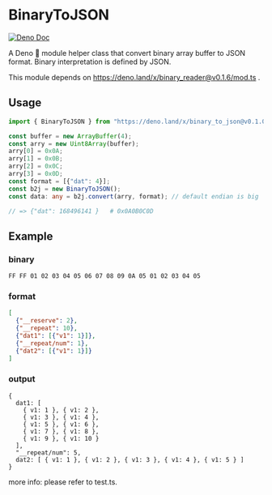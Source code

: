 # BinaryToJSON
[![Deno Doc](https://doc.deno.land/badge.svg)](https://deno.land/x/binary_to_json@v0.1.0/mod.ts)

A Deno 🦕 module helper class that convert binary array buffer to JSON format.
Binary interpretation is defined by JSON.

This module depends on https://deno.land/x/binary_reader@v0.1.6/mod.ts .

## Usage
```typescript
import { BinaryToJSON } from "https://deno.land/x/binary_to_json@v0.1.0/mod.ts";

const buffer = new ArrayBuffer(4);
const arry = new Uint8Array(buffer);
arry[0] = 0x0A;
arry[1] = 0x0B;
arry[2] = 0x0C;
arry[3] = 0x0D;
const format = [{"dat": 4}];
const b2j = new BinaryToJSON();
const data: any = b2j.convert(arry, format); // default endian is big

// => {"dat": 168496141 }   # 0x0A0B0C0D
```
## Example
### binary
```bin
FF FF 01 02 03 04 05 06 07 08 09 0A 05 01 02 03 04 05
```
### format
```json
[
  {"__reserve": 2},
  {"__repeat": 10},
  {"dat1": [{"v1": 1}]},
  {"__repeat/num": 1},
  {"dat2": [{"v1": 1}]}
]
```
### output
```
{
  dat1: [
    { v1: 1 }, { v1: 2 },
    { v1: 3 }, { v1: 4 },
    { v1: 5 }, { v1: 6 },
    { v1: 7 }, { v1: 8 },
    { v1: 9 }, { v1: 10 }
  ],
  "__repeat/num": 5,
  dat2: [ { v1: 1 }, { v1: 2 }, { v1: 3 }, { v1: 4 }, { v1: 5 } ]
}
```

more info: please refer to test.ts.
